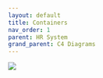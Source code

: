 ```yaml
---
layout: default
title: Containers
nav_order: 1
parent: HR System
grand_parent: C4 Diagrams
---
```


![](/docs-sample/diagrams/2-containers.svg)